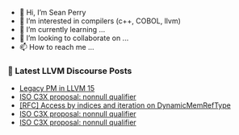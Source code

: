 - 👋 Hi, I’m Sean Perry
- 👀 I’m interested in compilers (c++, COBOL, llvm)
- 🌱 I’m currently learning ...
- 💞️ I’m looking to collaborate on ...
- 📫 How to reach me ...

<!---
s66perry/s66perry is a ✨ special ✨ repository because its `README.md` (this file) appears on your GitHub profile.
You can click the Preview link to take a look at your changes.
--->
### 📕 Latest LLVM Discourse Posts

<!-- DISCOURSE-LLVM:START -->
- [Legacy PM in LLVM 15](https://discourse.llvm.org/t/legacy-pm-in-llvm-15/64305#post_1)
- [ISO C3X proposal: nonnull qualifier](https://discourse.llvm.org/t/iso-c3x-proposal-nonnull-qualifier/59269?page=3#post_52)
- [[RFC] Access by indices and iteration on DynamicMemRefType](https://discourse.llvm.org/t/rfc-access-by-indices-and-iteration-on-dynamicmemreftype/64304#post_1)
- [ISO C3X proposal: nonnull qualifier](https://discourse.llvm.org/t/iso-c3x-proposal-nonnull-qualifier/59269?page=3#post_51)
- [ISO C3X proposal: nonnull qualifier](https://discourse.llvm.org/t/iso-c3x-proposal-nonnull-qualifier/59269?page=3#post_50)
<!-- DISCOURSE-LLVM:END -->
